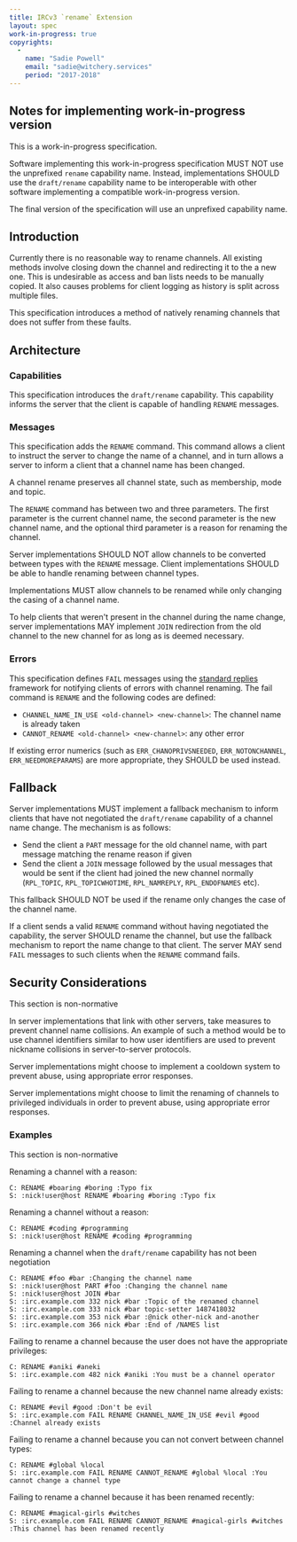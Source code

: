 ```yaml
---
title: IRCv3 `rename` Extension
layout: spec
work-in-progress: true
copyrights:
  -
    name: "Sadie Powell"
    email: "sadie@witchery.services"
    period: "2017-2018"
---
```


## Notes for implementing work-in-progress version

This is a work-in-progress specification.

Software implementing this work-in-progress specification MUST NOT use the unprefixed `rename` capability name. Instead, implementations SHOULD use the `draft/rename` capability name to be interoperable with other software implementing a compatible work-in-progress version.

The final version of the specification will use an unprefixed capability name.

## Introduction

Currently there is no reasonable way to rename channels. All existing methods involve closing down the channel and redirecting it to the a new one. This is undesirable as access and ban lists needs to be manually copied. It also causes problems for client logging as history is split across multiple files.

This specification introduces a method of natively renaming channels that does not suffer from these faults.

## Architecture

### Capabilities

This specification introduces the `draft/rename` capability. This capability informs the server that the client is capable of handling `RENAME` messages.

### Messages

This specification adds the `RENAME` command. This command allows a client to instruct the server to change the name of a channel, and in turn allows a server to inform a client that a channel name has been changed.

A channel rename preserves all channel state, such as membership, mode and topic.

The `RENAME` command has between two and three parameters. The first parameter is the current channel name, the second parameter is the new channel name, and the optional third parameter is a reason for renaming the channel.

Server implementations SHOULD NOT allow channels to be converted between types with the `RENAME` message. Client implementations SHOULD be able to handle renaming between channel types.

Implementations MUST allow channels to be renamed while only changing the casing of a channel name.

To help clients that weren't present in the channel during the name change, server implementations MAY implement `JOIN` redirection from the old channel to the new channel for as long as is deemed necessary.

### Errors

This specification defines `FAIL` messages using the [standard replies][] framework for notifying clients of errors with channel renaming. The fail command is `RENAME` and the following codes are defined:

* `CHANNEL_NAME_IN_USE <old-channel> <new-channel>`: The channel name is already taken
* `CANNOT_RENAME <old-channel> <new-channel>`: any other error

If existing error numerics (such as `ERR_CHANOPRIVSNEEDED`, `ERR_NOTONCHANNEL`, `ERR_NEEDMOREPARAMS`) are more appropriate, they SHOULD be used instead.

## Fallback

Server implementations MUST implement a fallback mechanism to inform clients that have not negotiated the `draft/rename` capability of a channel name change. The mechanism is as follows:

* Send the client a `PART` message for the old channel name, with part message matching the rename reason if given
* Send the client a `JOIN` message followed by the usual messages that would be sent if the client had joined the new channel normally (`RPL_TOPIC`, `RPL_TOPICWHOTIME`, `RPL_NAMREPLY`, `RPL_ENDOFNAMES` etc).

This fallback SHOULD NOT be used if the rename only changes the case of the channel name.

If a client sends a valid `RENAME` command without having negotiated the capability, the server SHOULD rename the channel, but use the fallback mechanism to report the name change to that client. The server MAY send `FAIL` messages to such clients when the `RENAME` command fails.

## Security Considerations

This section is non-normative

In server implementations that link with other servers, take measures to prevent channel name collisions. An example of such a method would be to use channel identifiers similar to how user identifiers are used to prevent nickname collisions in server-to-server protocols.

Server implementations might choose to implement a cooldown system to prevent abuse, using appropriate error responses.

Server implementations might choose to limit the renaming of channels to privileged individuals in order to prevent abuse, using appropriate error responses.

### Examples

This section is non-normative

Renaming a channel with a reason:

    C: RENAME #boaring #boring :Typo fix
    S: :nick!user@host RENAME #boaring #boring :Typo fix

Renaming a channel without a reason:

    C: RENAME #coding #programming
    S: :nick!user@host RENAME #coding #programming

Renaming a channel when the `draft/rename` capability has not been negotiation

    C: RENAME #foo #bar :Changing the channel name
    S: :nick!user@host PART #foo :Changing the channel name
    S: :nick!user@host JOIN #bar
    S: :irc.example.com 332 nick #bar :Topic of the renamed channel
    S: :irc.example.com 333 nick #bar topic-setter 1487418032
    S: :irc.example.com 353 nick #bar :@nick other-nick and-another
    S: :irc.example.com 366 nick #bar :End of /NAMES list

Failing to rename a channel because the user does not have the appropriate privileges:

    C: RENAME #aniki #aneki
    S: :irc.example.com 482 nick #aniki :You must be a channel operator

Failing to rename a channel because the new channel name already exists:

    C: RENAME #evil #good :Don't be evil
    S: :irc.example.com FAIL RENAME CHANNEL_NAME_IN_USE #evil #good :Channel already exists

Failing to rename a channel because you can not convert between channel types:

    C: RENAME #global %local
    S: :irc.example.com FAIL RENAME CANNOT_RENAME #global %local :You cannot change a channel type

Failing to rename a channel because it has been renamed recently:

    C: RENAME #magical-girls #witches
    S: :irc.example.com FAIL RENAME CANNOT_RENAME #magical-girls #witches :This channel has been renamed recently

[standard replies]: ../extensions/standard-replies.html
